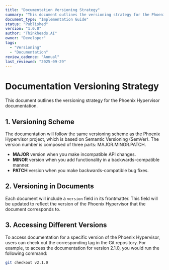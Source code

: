 ```yaml
---
title: "Documentation Versioning Strategy"
summary: "This document outlines the versioning strategy for the Phoenix Hypervisor documentation."
document_type: "Implementation Guide"
status: "Published"
version: "1.0.0"
author: "Thinkheads.AI"
owner: "Developer"
tags:
  - "Versioning"
  - "Documentation"
review_cadence: "Annual"
last_reviewed: "2025-09-29"
---
```


# Documentation Versioning Strategy

This document outlines the versioning strategy for the Phoenix Hypervisor documentation.

## 1. Versioning Scheme

The documentation will follow the same versioning scheme as the Phoenix Hypervisor project, which is based on Semantic Versioning (SemVer). The version number is composed of three parts: MAJOR.MINOR.PATCH.

*   **MAJOR** version when you make incompatible API changes.
*   **MINOR** version when you add functionality in a backwards-compatible manner.
*   **PATCH** version when you make backwards-compatible bug fixes.

## 2. Versioning in Documents

Each document will include a `version` field in its frontmatter. This field will be updated to reflect the version of the Phoenix Hypervisor that the document corresponds to.

## 3. Accessing Different Versions

To access documentation for a specific version of the Phoenix Hypervisor, users can check out the corresponding tag in the Git repository. For example, to access the documentation for version 2.1.0, you would run the following command:

```bash
git checkout v2.1.0